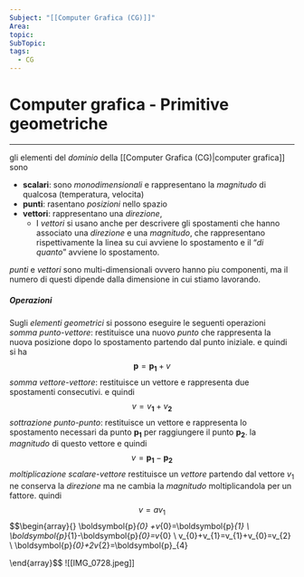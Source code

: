 ```yaml
---
Subject: "[[Computer Grafica (CG)]]"
Area: 
topic: 
SubTopic: 
tags:
  - CG
---
```


# Computer grafica - Primitive geometriche
---
gli elementi del _dominio_ della [[Computer Grafica (CG)|computer grafica]] sono
- __scalari__: sono _monodimensionali_ e rappresentano la _magnitudo_ di qualcosa (temperatura, velocita)
- __punti__: rasentano _posizioni_ nello spazio 
- __vettori__: rappresentano una _direzione_,
	- I _vettori_ si usano anche per descrivere gli spostamenti  che hanno associato una _direzione_ e una _magnitudo_, che rappresentano rispettivamente la linea su cui avviene lo spostamento e il “_di quanto_” avviene lo spostamento.

_punti_ e _vettori_ sono multi-dimensionali ovvero hanno piu componenti, ma il numero di questi dipende dalla dimensione in cui stiamo lavorando.

##### Operazioni
Sugli _elementi geometrici_ si  possono eseguire le seguenti operazioni
_somma punto-vettore_: restituisce una nuovo _punto_ che rappresenta la nuova posizione dopo lo spostamento partendo dal punto iniziale. e quindi si ha $$\boldsymbol{p}=\boldsymbol{p_{1}}+\boldsymbol{\mathit{v}} $$
_somma vettore-vettore_: restituisce un vettore e rappresenta due spostamenti consecutivi. e quindi $$\boldsymbol{\mathit{v}}=\boldsymbol{\mathit{v}_{1}}+\boldsymbol{\mathit{v}_{2}}$$
_sottrazione punto-punto_:  restituisce un vettore e rappresenta lo spostamento necessari da punto $\boldsymbol{p_1}$ per raggiungere il punto $\boldsymbol{p_2}$. la _magnitudo_ di questo vettore e quindi $$\boldsymbol{\mathit{v}}=\boldsymbol{p_{1}}- \boldsymbol{p_{2}}$$
_moltiplicazione scalare-vettore_ restituisce un _vettore_ partendo dal vettore $v_{1}$ ne conserva la _direzione_ ma ne cambia la _magnitudo_ moltiplicandola per un fattore. quindi $$\boldsymbol{\mathit{v}}=a\boldsymbol{\mathit{v}}_{1}$$
$$\begin{array}{}
\boldsymbol{p}_{0} +v_{0}=\boldsymbol{p}_{1} \\
\boldsymbol{p}_{1}-\boldsymbol{p}_{0}=v_{0} \\
v_{0}+v_{1}=v_{1}+v_{0}=v_{2} \\ \boldsymbol{p}_{0}+2v_{2}=\boldsymbol{p}_{4}

\end{array}$$
![[IMG_0728.jpeg]]
